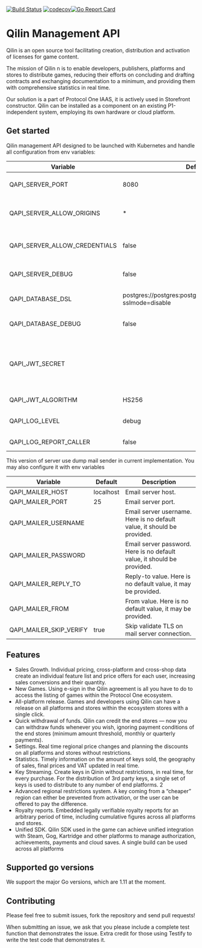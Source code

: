 [![Build Status](https://travis-ci.org/ProtocolONE/qilin.api.svg?branch=master)](https://travis-ci.org/ProtocolONE/qilin.api) [![codecov](https://codecov.io/gh/ProtocolONE/qilin.api/branch/master/graph/badge.svg)](https://codecov.io/gh/ProtocolONE/qilin.api)[![Go Report Card](https://goreportcard.com/badge/github.com/ProtocolONE/qilin.api)](https://goreportcard.com/report/github.com/ProtocolONE/qilin.api)

# Qilin Management API

Qilin is an open source tool facilitating creation, distribution and activation of licenses for game content. 

The mission of Qilin n is to enable developers, publishers, platforms and stores to distribute games,
reducing their efforts on concluding and drafting contracts and exchanging documentation to a
minimum, and providing them with comprehensive statistics in real time.

Our solution is a part of Protocol One IAAS, it is actively used in Storefront constructor. Qilin
can be installed as a component on an existing P1-independent system, employing its own
hardware or cloud platform.

## Get started

Qilin management API designed to be launched with Kubernetes and handle all configuration from env variables:

| Variable                      | Default                                                           | Description                                                                                                                                |
|-------------------------------|-------------------------------------------------------------------|--------------------------------------------------------------------------------------------------------------------------------------------|
| QAPI_SERVER_PORT              | 8080                                                              | HTTP port to listed API requests.                                                                                                          |
| QAPI_SERVER_ALLOW_ORIGINS     | *                                                                 | Comma separated list of [CORS domains](https://developer.mozilla.org/en-US/docs/Web/HTTP/Headers/Access-Control-Allow-Origin).             |
| QAPI_SERVER_ALLOW_CREDENTIALS | false                                                             | Look at [CORS documentation](https://developer.mozilla.org/en-US/docs/Web/HTTP/Headers/Access-Control-Allow-Credentials) about this value. |
| QAPI_SERVER_DEBUG             | false                                                             | Enable debug mode for [echo based](https://echo.labstack.com/) server.                                                                     |
| QAPI_DATABASE_DSL             | postgres://postgres:postgres@localhost:5432/qilin?sslmode=disable | [GORM Postgres DSL](http://doc.gorm.io/database.html#connecting-to-a-database) string                                                      |
| QAPI_DATABASE_DEBUG           | false                                                             | Enable logmode for Postgress.                                                                                                              |
| QAPI_JWT_SECRET               |                                                                   | BASE64 encoded JWT secret key. Here is no default value, it should be provided.                                                            |
| QAPI_JWT_ALGORITHM            | HS256                                                             | JWT Algorithm.                                                                                                                             |
| QAPI_LOG_LEVEL                | debug                                                             | Default logging level in application.                                                                                                      |
| QAPI_LOG_REPORT_CALLER        | false                                                             | Loggin stack trace enable.                                                                                                                 |

This version of server use dump mail sender in current implementation. You may also configure it with env variables


| Variable                | Default   | Description                                                             |
|-------------------------|-----------|-------------------------------------------------------------------------|
| QAPI_MAILER_HOST        | localhost | Email server host.                                                      |
| QAPI_MAILER_PORT        | 25        | Email server port.                                                      |
| QAPI_MAILER_USERNAME    |           | Email server username. Here is no default value, it should be provided. |
| QAPI_MAILER_PASSWORD    |           | Email server password. Here is no default value, it should be provided. |
| QAPI_MAILER_REPLY_TO    |           | Reply-to value. Here is no default value, it may be provided.           |
| QAPI_MAILER_FROM        |           | From value. Here is no default value, it may be provided.               |
| QAPI_MAILER_SKIP_VERIFY | true      | Skip validate TLS on mail server connection.                            |
 
## Features

 * Sales Growth. ​Individual pricing, cross-platform and cross-shop data create an
individual feature list and price offers for each user, increasing sales conversions and
their quantity.
 * New Games. ​Using e-sign in the Qilin agreement is all you have to do to access the
listing of games within the Protocol One ecosystem.
 * All-platform release.​ Games and developers using Qilin can have a release on all
platforms and stores within the ecosystem stores with a single click.
 * Quick withdrawal of funds.​ Qilin can credit the end stores — now you can withdraw
funds whenever you wish, ignoring payment conditions of the end stores (minimum
amount threshold, monthly or quarterly payments).
 * Settings. ​Real time regional price changes and planning the discounts on all
platforms and stores without restrictions.
 * Statistics.​ Timely information on the amount of keys sold, the geography of sales,
final prices and VAT updated in real time.
 * Key Streaming​. Create keys in Qinin without restrictions, in real time, for every
purchase. For the distribution of 3rd party keys, a single set of keys is used to
distribute to any number of end platforms.
2
 * Advanced regional restrictions system.​ A key coming from a “cheaper” region can
either be prevented from activation, or the user can be offered to pay the difference.
 * Royalty reports.​ Embedded legally verifiable royalty reports for an arbitrary period of
time, including cumulative figures across all platforms and stores.
 * Unified SDK.​ Qilin SDK used in the game can achieve unified integration with
Steam, Gog, Kartridge and other platforms to manage authorization, achievements,
payments and cloud saves. A single build can be used across all platforms

## Supported go versions
We support the major Go versions, which are 1.11 at the moment.

## Contributing
Please feel free to submit issues, fork the repository and send pull requests!

When submitting an issue, we ask that you please include a complete test function that demonstrates the issue. Extra credit for those using Testify to write the test code that demonstrates it.
